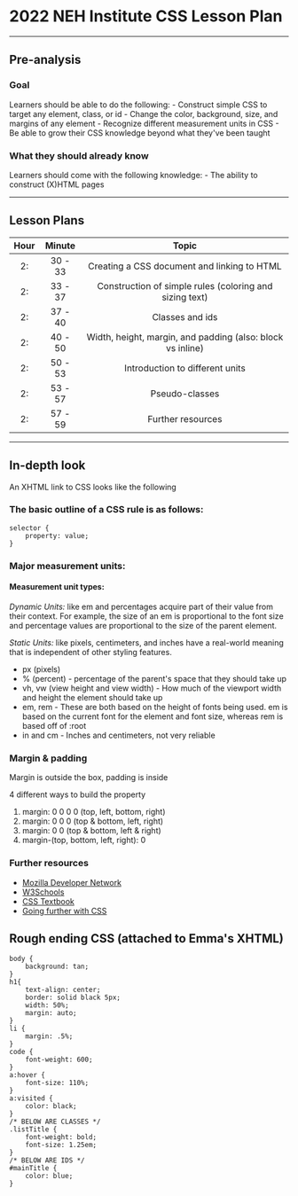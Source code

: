 # 2022 NEH Institute CSS Lesson Plan

---

## Pre-analysis

### Goal

Learners should be able to do the following:
    - Construct simple CSS to target any element, class, or id
    - Change the color, background, size, and margins of any element
    - Recognize different measurement units in CSS
    - Be able to grow their CSS knowledge beyond what they've been taught

### What they should already know

Learners should come with the following knowledge:
    - The ability to construct (X)HTML pages

---

## Lesson Plans
| Hour | Minute | Topic |
| :--: | :--: | :--: |
|2:| 30 - 33 | Creating a CSS document and linking to HTML |
|2:| 33 - 37 | Construction of simple rules (coloring and sizing text) |
|2:| 37 - 40 | Classes and ids |
|2:| 40 - 50 | Width, height, margin, and padding (also: block vs inline) |
|2:| 50 - 53 | Introduction to different units |
|2:| 53 - 57 | Pseudo-classes |
|2:| 57 - 59 | Further resources |

---

## In-depth look
An XHTML link to CSS looks like the following <link rel="stylesheet" type="text/css" href="style.css"/>

### The basic outline of a CSS rule is as follows:

~~~
selector {
    property: value;
}
~~~

### Major measurement units:

#### Measurement unit types:
*Dynamic Units:* like em and percentages acquire part of their value from their context. For example, the size of an em is proportional to the font size and percentage values are proportional to the size of the parent element.

*Static Units:* like pixels, centimeters, and inches have a real-world meaning that is independent of other styling features.

- px (pixels)
- % (percent) - percentage of the parent's space that they should take up
- vh, vw (view height and view width) - How much of the viewport width and height the element should take up
- em, rem - These are both based on the height of fonts being used. em is based on the current font for the element and font size, whereas rem is based off of :root
- in and cm - Inches and centimeters, not very reliable

### Margin & padding
Margin is outside the box, padding is inside

4 different ways to build the property
1. margin: 0 0 0 0 (top, left, bottom, right)
1. margin: 0 0 0 (top & bottom, left, right)
1. margin: 0 0 (top & bottom, left & right)
1. margin-(top, bottom, left, right): 0

### Further resources
- [Mozilla Developer Network](https://developer.mozilla.org/en-US/docs/Web/CSS)
- [W3Schools](https://www.w3schools.com/css/default.asp)
- [CSS Textbook](https://books.goalkicker.com/CSSBook/)
- [Going further with CSS](http://dh.obdurodon.org/cssAnimationsIntro.xhtml)

## Rough ending CSS (attached to Emma's XHTML)
~~~
body {
    background: tan;
}
h1{
    text-align: center;
    border: solid black 5px;
    width: 50%;
    margin: auto;
}
li {
    margin: .5%;
}
code {
    font-weight: 600;
}
a:hover {
    font-size: 110%;
}
a:visited {
    color: black;
}
/* BELOW ARE CLASSES */
.listTitle {
    font-weight: bold;
    font-size: 1.25em;
}
/* BELOW ARE IDS */
#mainTitle {
    color: blue;
}
~~~